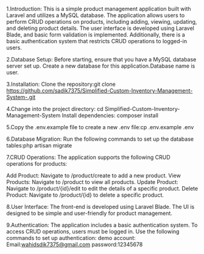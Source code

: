 1.Introduction:
This is a simple product management application built with Laravel and utilizes a MySQL database. The application allows users to perform CRUD operations on products, including adding, viewing, updating, and deleting product details. The user interface is developed using Laravel Blade, and basic form validation is implemented. Additionally, there is a basic authentication system that restricts CRUD operations to logged-in users.

2.Database Setup:
Before starting, ensure that you have a MySQL database server set up. Create a new database for this application.Database name is user.

3.Installation:
Clone the repository:git clone https://github.com/sadik7375/Simplified-Custom-Inventory-Management-System-.git

4.Change into the project directory:
cd Simplified-Custom-Inventory-Management-System
Install dependencies:
composer install

5.Copy the .env.example file to create a new .env file:cp .env.example .env

6.Database Migration:
Run the following commands to set up the database tables:php artisan migrate


7.CRUD Operations:
The application supports the following CRUD operations for products:

Add Product: Navigate to /product/create to add a new product.
View Products: Navigate to /product to view all products.
Update Product: Navigate to /product/{id}/edit to edit the details of a specific product.
Delete Product: Navigate to /product/{id} to delete a specific product.

8.User Interface:
The front-end is developed using Laravel Blade. The UI is designed to be simple and user-friendly for product management.

9.Authentication:
The application includes a basic authentication system. To access CRUD operations, users must be logged in. Use the following commands to set up authentication:
demo account:
Email:wahidsdik7375@gmail.com
password:12345678











